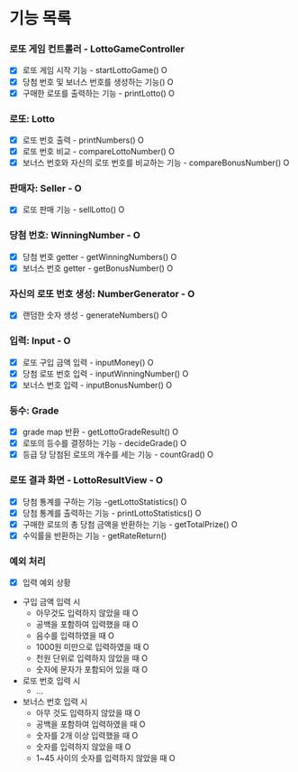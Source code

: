 # 기능 목록

### 로또 게임 컨트롤러 - LottoGameController
- [x] 로또 게임 시작 기능 - startLottoGame() O
- [x] 당첨 번호 및 보너스 번호를 생성하는 기능() O
- [x] 구매한 로또를 출력하는 기능 - printLotto() O

### 로또: Lotto
- [x] 로또 번호 출력 - printNumbers() O
- [x] 로또 번호 비교 - compareLottoNumber() O
- [x] 보너스 번호와 자신의 로또 번호를 비교하는 기능 - compareBonusNumber() O

### 판매자: Seller - O
- [x] 로또 판매 기능 - sellLotto() O

### 당첨 번호: WinningNumber - O
- [x] 당첨 번호 getter - getWinningNumbers() O
- [x] 보너스 번호 getter - getBonusNumber() O

### 자신의 로또 번호 생성: NumberGenerator - O
- [x] 랜덤한 숫자 생성 - generateNumbers() O

### 입력: Input - O
- [x] 로또 구입 금액 입력 - inputMoney() O
- [x] 당첨 로또 번호 입력 - inputWinningNumber() O
- [x] 보너스 번호 입력 - inputBonusNumber() O

### 등수: Grade
- [x] grade map 반환 - getLottoGradeResult() O
- [x] 로또의 등수를 결정하는 기능 - decideGrade() O
- [x] 등급 당 당첨된 로또의 개수를 세는 기능 - countGrad() O

### 로또 결과 화면 - LottoResultView - O
- [x] 당첨 통계를 구하는 기능 -getLottoStatistics() O
- [x] 당첨 통계를 출력하는 기능 - printLottoStatistics() O
- [x] 구매한 로또의 총 당첨 금액을 반환하는 기능 - getTotalPrize() O
- [x] 수익률을 반환하는 기능 - getRateReturn()

### 예외 처리
- [x] 입력 예외 상황
- 구입 금액 입력 시 
  - 아무것도 입력하지 않았을 때 O
  - 공백을 포함하여 입력했을 때 O
  - 음수를 입력하였을 때 O
  - 1000원 미만으로 입력하였을 때 O
  - 천원 단위로 입력하지 않았을 때 O
  - 숫자에 문자가 포함되어 있을 때 O
- 로또 번호 입력 시
  - ... 
- 보너스 번호 입력 시
  - 아무 것도 입력하지 않았을 때 O
  - 공백을 포함하여 입력하였을 때 O
  - 숫자를 2개 이상 입력했을 때 O
  - 숫자를 입력하지 않았을 때 O
  - 1~45 사이의 숫자를 입력하지 않았을 때 O